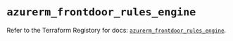 # `azurerm_frontdoor_rules_engine`

Refer to the Terraform Registory for docs: [`azurerm_frontdoor_rules_engine`](https://registry.terraform.io/providers/hashicorp/azurerm/3.68.0/docs/resources/frontdoor_rules_engine).
